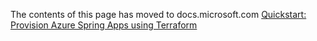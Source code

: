 The contents of this page has moved to docs.microsoft.com [Quickstart: Provision Azure Spring Apps using Terraform](https://docs.microsoft.com/azure/spring-cloud/quickstart-deploy-infrastructure-vnet-terraform)
